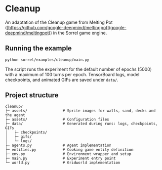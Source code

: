 # Cleanup

An adaptation of the Cleanup game from Melting Pot ([https://github.com/google-deepmind/meltingpot](google-deepmind/meltingpot)) in the Sorrel game engine.

## Running the example

```bash
python sorrel/examples/cleanup/main.py
```

The script runs the experiment for the default number of epochs (5000) with a maximum of 100 turns per epoch. TensorBoard logs, model checkpoints, and animated GIFs are saved under `data/`.

## Project structure

```
cleanup/ 
├─ assets/                # Sprite images for walls, sand, decks and the agent
├─ assets/                # Configuration files
├─ data/                  # Generated during runs: logs, checkpoints, GIFs
│   ├─ checkpoints/
│   ├─ gifs/
│   └─ logs/
├─ agents.py              # Agent implementation
├─ entities.py            # Cooking game entity definition
├─ env.py                 # Environment wrapper and setup
├─ main.py                # Experiment entry point
└─ world.py               # Gridworld implementation
```